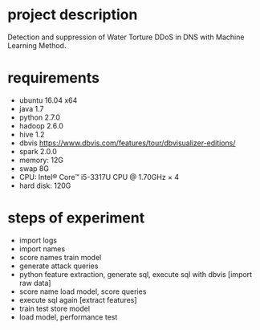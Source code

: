 # project description
Detection and suppression of Water Torture DDoS in DNS with Machine Learning Method.

# requirements
- ubuntu 16.04 x64
- java 1.7
- python 2.7.0
- hadoop 2.6.0
- hive 1.2
- dbvis https://www.dbvis.com/features/tour/dbvisualizer-editions/
- spark 2.0.0
- memory: 12G
- swap 8G
- CPU: Intel® Core™ i5-3317U CPU @ 1.70GHz × 4
- hard disk: 120G
# steps of experiment
- import logs
- import names
- score names train model
- generate attack queries
- python feature extraction, generate sql, execute sql with dbvis [import raw data]
- score name load model, score queries
- execute sql again [extract features]
- train test store model
- load model, performance test
